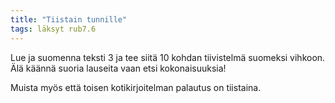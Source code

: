 ```yaml
---
title: "Tiistain tunnille"
tags: läksyt rub7.6
---
```


Lue ja suomenna teksti 3 ja tee siitä 10 kohdan tiivistelmä suomeksi vihkoon. Älä käännä suoria lauseita vaan etsi kokonaisuuksia!

Muista myös että toisen kotikirjoitelman palautus on tiistaina.